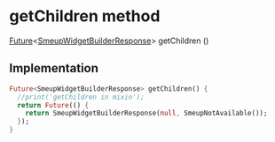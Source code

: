 


# getChildren method








[Future](https://api.flutter.dev/flutter/dart-async/Future-class.html)&lt;[SmeupWidgetBuilderResponse](../../smeup_models_smeupWidgetBuilderResponse/SmeupWidgetBuilderResponse-class.md)> getChildren
()








## Implementation

```dart
Future<SmeupWidgetBuilderResponse> getChildren() {
  //print('getChildren in mixin');
  return Future(() {
    return SmeupWidgetBuilderResponse(null, SmeupNotAvailable());
  });
}
```








